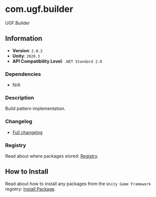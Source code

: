 # com.ugf.builder

UGF.Builder

## Information

- **Version**: `2.0.2`
- **Unity**: `2020.3`
- **API Compatibility Level**: `.NET Standard 2.0`

### Dependencies

- N/A


### Description

Build pattern implementation.

### Changelog

- [Full changelog](changelog.md)

### Registry

Read about where packages stored: [Registry](https://github.com/unity-game-framework/organization/blob/main/docs/registry.md).

## How to Install

Read about how to install any packages from the `Unity Game Framework` registry: [Install Package](https://github.com/unity-game-framework/organization/blob/main/docs/install-packages.md).
